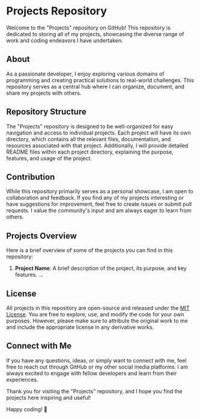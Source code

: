 # Projects Repository

Welcome to the "Projects" repository on GitHub! This repository is dedicated to storing all of my projects, showcasing the diverse range of work and coding endeavors I have undertaken.

## About

As a passionate developer, I enjoy exploring various domains of programming and creating practical solutions to real-world challenges. This repository serves as a central hub where I can organize, document, and share my projects with others.

## Repository Structure

The "Projects" repository is designed to be well-organized for easy navigation and access to individual projects. Each project will have its own directory, which contains all the relevant files, documentation, and resources associated with that project. Additionally, I will provide detailed README files within each project directory, explaining the purpose, features, and usage of the project.

## Contribution

While this repository primarily serves as a personal showcase, I am open to collaboration and feedback. If you find any of my projects interesting or have suggestions for improvement, feel free to create issues or submit pull requests. I value the community's input and am always eager to learn from others.

## Projects Overview

Here is a brief overview of some of the projects you can find in this repository:

1. **Project Name**: A brief description of the project, its purpose, and key features.
...

## License

All projects in this repository are open-source and released under the [MIT License](LICENSE). You are free to explore, use, and modify the code for your own purposes. However, please make sure to attribute the original work to me and include the appropriate license in any derivative works.

## Connect with Me

If you have any questions, ideas, or simply want to connect with me, feel free to reach out through GitHub or my other social media platforms. I am always excited to engage with fellow developers and learn from their experiences.

Thank you for visiting the "Projects" repository, and I hope you find the projects here inspiring and useful!

Happy coding! 🚀

